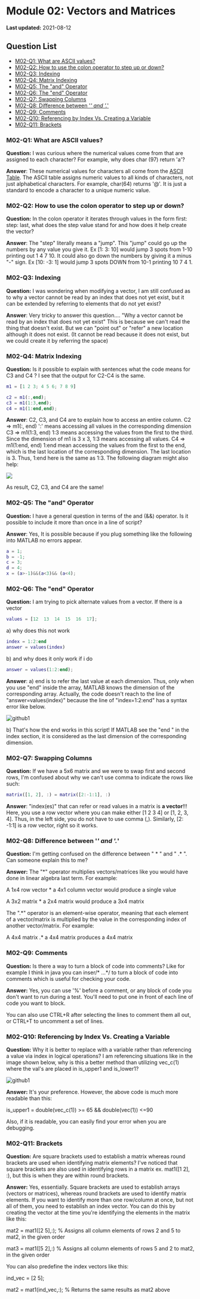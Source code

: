 # Module 02: Vectors and Matrices

**Last updated:** 2021-08-12

## Question List
- [M02-Q1: What are ASCII values?](#Q1)
- [M02-Q2: How to use the colon operator to step up or down?](#Q2)
- [M02-Q3: Indexing](#Q3)
- [M02-Q4: Matrix Indexing](#Q4)
- [M02-Q5: The "and" Operator](#Q5)
- [M02-Q6: The "end" Operator](#Q6)
- [M02-Q7: Swapping Columns](#Q7)
- [M02-Q8: Difference between '*' and '.*'](#Q8)
- [M02-Q9: Comments](#Q9)
- [M02-Q10: Referencing by Index Vs. Creating a Variable](#Q10)
- [M02-Q11: Brackets](#Q11)

### M02-Q1: What are ASCII values? <a name="Q1"></a> 
**Question:** I was curious where the numerical values come from that are assigned to each character? For example, why does char (97) return 'a'?

**Answer**: These numerical values for characters all come from the [ASCII Table](https://www.rapidtables.com/code/text/ascii-table.html). The ASCII table assigns numeric values to all kinds of characters, not just alphabetical characters. For example, char(64) returns '@'. It is just a standard to encode a character to a unique numeric value.

### M02-Q2: How to use the colon operator to step up or down? <a name="Q2"></a> 
**Question:** In the colon operator it iterates through values in the form first: step: last, what does the step value stand for and how does it help create the vector? 

**Answer**: The "step" literally means a "jump". This "jump" could go up the numbers by any value you give it. Ex [1: 3: 10] would jump 3 spots from 1-10 printing out 1 4 7 10. It could also go down the numbers by giving it a minus "-" sign. Ex [10: -3: 1] would jump 3 spots DOWN from 10-1 printing 10 7 4 1. 

### M02-Q3: Indexing <a name="Q3"></a> 
**Question:** I was wondering when modifying a vector, I am still confused as to why a vector cannot be read by an index that does not yet exist, but it can be extended by referring to elements that do not yet exist? 

**Answer**: Very tricky to answer this question.... "Why a vector cannot be read by an index that does not yet exist" This is because we can't read the thing that doesn't exist. But we can "point out" or "refer" a new location although it does not exist. (It cannot be read because it does not exist, but we could create it by referring the space)

### M02-Q4: Matrix Indexing <a name="Q4"></a> 
**Question:** Is it possible to explain with sentences what the code means for C3 and C4 ? I see that the output for C2-C4 is the same. 

```matlab
m1 = [1 2 3; 4 5 6; 7 8 9]

c2 = m1(:,end);
c3 = m1(1:3,end);
c4 = m1(1:end,end);
```

**Answer**: C2, C3, and C4 are to explain how to access an entire column. C2  => m1(:, end)  ':' means accessing all values in the corresponding dimension C3 => m1(1:3, end) 1:3 means accessing the values from the first to the third. Since the dimension of m1 is 3 x 3, 1:3 means accessing all values. C4 => m1(1:end, end) 1:end mean accessing the values from the first to the end, which is the last location of the corresponding dimension. The last location is 3. Thus, 1:end here is the same as 1:3. The following diagram might also help:

![](../img/matrixindexing.png)

As result, C2, C3, and C4 are the same!

### M02-Q5: The "and" Operator <a name="Q5"></a> 
**Question:** I have a general question in terms of the and (&&) operator. Is it possible to include it more than once in a line of script?

**Answer**: Yes, It is possible because if you plug something like the following into MATLAB no errors appear.

```matlab
a = 1;
b = -1;
c = 3;
d = 4;
x = (a>-1)&&(a<3)&& (a<4);
```

### M02-Q6: The "end" Operator <a name="Q6"></a> 
**Question:** I am trying to pick alternate values from a vector. If there is a vector

```matlab
values = [12  13  14  15  16  17];
```
a) why does this not work
```matlab
index = 1:2:end
answer = values(index)
```
b) and why does it only work if i do

```matlab
answer = values(1:2:end);
```

**Answer**: a) end is to refer the last value at each dimension. Thus, only when you use "end" inside the array, MATLAB knows the dimension of the corresponding array. Actually, the code doesn't reach to the line of "answer=values(index)" because the line of "index=1:2:end" has a syntax error like below. 

![github1](../img/github1.png)

b) That's how the end works in this script! If MATLAB see the "end " in the index section, it is considered as the last dimension of the corresponding dimension.

### M02-Q7: Swapping Columns <a name="Q7"></a> 
**Question:** If we have a 5x6 matrix and we were to swap first and second rows, I'm confused about why we can't use comma to indicate the rows like such:
```matlab
matrix([1, 2], :) = matrix([2:-1:1], :)
```

**Answer**: "index(es)" that can refer or read values in a matrix is **a vector**!!! Here, you use a row vector where you can make either [1 2 3 4] or [1, 2, 3, 4]. Thus, in the left side, you do not have to use comma (,). Similarly, [2: -1:1] is a row vector, right so it works. 

### M02-Q8: Difference between '*' and '.*' <a name="Q8"></a>

**Question:** I'm getting confused on the difference between " * " and " .* ".  Can someone explain this to me?

**Answer:** The "*" operator multiplies vectors/matrices like you would have done in linear algebra last term. For example:

A 1x4 row vector * a 4x1 column vector would produce a single value

A 3x2 matrix * a 2x4 matrix would produce a 3x4 matrix

The ".*" operator is an element-wise operator, meaning that each element of a vector/matrix is multiplied by the value in the corresponding index of another vector/matrix. For example:

A 4x4 matrix .* a 4x4 matrix produces a 4x4 matrix

### M02-Q9: Comments <a name="Q9"></a>

**Question:** Is there a way to turn a block of code into comments? Like for example I think in java you can inser/* ...*/ to turn a block of code into comments which is useful for checking your code.

**Answer:** Yes, you can use '%' before a comment, or any block of code you don't want to run during a test. You'll need to put one in front of each line of code you want to block.

You can also use CTRL+R after selecting the lines to comment them all out, or CTRL+T to uncomment a set of lines.

### M02-Q10: Referencing by Index Vs. Creating a Variable <a name="Q10"></a>

**Question:** Why it is better to replace with a variable rather than referencing a value via index in logical operations? I am referencing situations like in the image shown below, why is this a better method than utilizing vec_c(1) where the val's are placed in is_upper1 and is_lower1?

![github1](../img/M02_Q10.png)

**Answer:** It's your preference.  However, the above code is much more readable than this:

is_upper1 = double(vec_c(1)) >= 65 && double(vec(1)) <=90

Also, if it is readable, you can easily find your error when you are debugging.

### M02-Q11: Brackets <a name="Q11"></a>

**Question:** Are square brackets used to establish a matrix whereas round brackets are used when identifying matrix elements? I've noticed that square brackets are also used in identifying rows in a matrix ex. mat1([1 2], :), but this is when they are within round brackets.

**Answer:** Yes, essentially. Square brackets are used to establish arrays (vectors or matrices), whereas round brackets are used to identify matrix elements. If you want to identify more than one row/column at once, but not all of them, you need to establish an index vector. You can do this by creating the vector at the time you're identifying the elements in the matrix like this:

mat2 = mat1([2 5],:); % Assigns all column elements of rows 2 and 5 to mat2, in the given order

mat3 = mat1([5 2],:) % Assigns all column elements of rows 5 and 2 to mat2, in the given order

You can also predefine the index vectors like this:

ind_vec = [2 5];

mat2 = mat1(ind_vec,:); % Returns the same results as mat2 above
